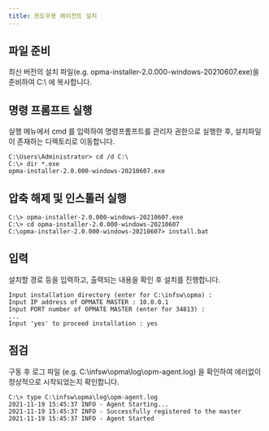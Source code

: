 ```yaml
---
title: 윈도우용 에이전트 설치
---
```


## 파일 준비

최신 버전의 설치 파일(e.g. opma-installer-2.0.000-windows-20210607.exe)을 준비하여 C:\ 에 복사합니다.

## 명령 프롬프트 실행

실행 메뉴에서 cmd 를 입력하여 명령프롬프트를 관리자 권한으로 실행한 후, 설치파일이 존재하는 디렉토리로 이동합니다.

```
C:\Users\Administrator> cd /d C:\
C:\> dir *.exe
opma-installer-2.0.000-windows-20210607.exe
```

## 압축 해제 및 인스톨러 실행

```
C:\> opma-installer-2.0.000-windows-20210607.exe
C:\> cd opma-installer-2.0.000-windows-20210607
C:\opma-installer-2.0.000-windows-20210607> install.bat
```

## 입력

설치할 경로 등을 입력하고, 출력되는 내용을 확인 후 설치를 진행합니다.

```
Input installation directory (enter for C:\infsw\opma) :
Input IP address of OPMATE MASTER : 10.0.0.1
Input PORT number of OPMATE MASTER (enter for 34813) : 
...
Input 'yes' to proceed installation : yes
```

## 점검

구동 후 로그 파일 (e.g. C:\infsw\opma\log\opm-agent.log) 을 확인하여 에러없이 정상적으로 시작되었는지 확인합니다.

```
C:\> type C:\infsw\opma\log\opm-agent.log
2021-11-19 15:45:37 INFO - Agent Starting...
2021-11-19 15:45:37 INFO - Successfully registered to the master
2021-11-19 15:45:37 INFO - Agent Started
```
